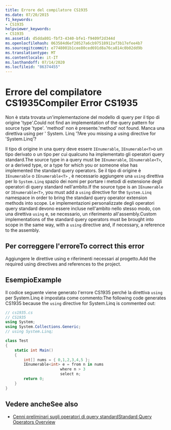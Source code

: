 ```yaml
---
title: Errore del compilatore CS1935
ms.date: 07/20/2015
f1_keywords:
- CS1935
helpviewer_keywords:
- CS1935
ms.assetid: d5dda801-fbf3-4340-bfe1-f9409f2d344d
ms.openlocfilehash: 063584d6ef20527a6cb97518912af3b17efee4b7
ms.sourcegitcommit: e7748001b1cee80ced691d8a76ca814c0b02dd9b
ms.translationtype: MT
ms.contentlocale: it-IT
ms.lasthandoff: 07/14/2020
ms.locfileid: "86374455"
---
```

# <a name="compiler-error-cs1935"></a><span data-ttu-id="2aea3-102">Errore del compilatore CS1935</span><span class="sxs-lookup"><span data-stu-id="2aea3-102">Compiler Error CS1935</span></span>

<span data-ttu-id="2aea3-103">Non è stata trovata un'implementazione del modello di query per il tipo di origine 'type'.</span><span class="sxs-lookup"><span data-stu-id="2aea3-103">Could not find an implementation of the query pattern for source type 'type'.</span></span> <span data-ttu-id="2aea3-104">'method' non è presente.</span><span class="sxs-lookup"><span data-stu-id="2aea3-104">'method' not found.</span></span> <span data-ttu-id="2aea3-105">Manca una direttiva using per ' System. Linq '?</span><span class="sxs-lookup"><span data-stu-id="2aea3-105">Are you missing a using directive for 'System.Linq'?</span></span>

<span data-ttu-id="2aea3-106">Il tipo di origine in una query deve essere `IEnumerable`, `IEnumerable<T>`o un tipo derivato o un tipo per cui qualcuno ha implementato gli operatori query standard.</span><span class="sxs-lookup"><span data-stu-id="2aea3-106">The source type in a query must be `IEnumerable`, `IEnumerable<T>`, or a derived type, or a type for which you or someone else has implemented the standard query operators.</span></span> <span data-ttu-id="2aea3-107">Se il tipo di origine è `IEnumerable` o `IEnumerable<T>` , è necessario aggiungere una `using` direttiva per lo `System.Linq` spazio dei nomi per portare i metodi di estensione degli operatori di query standard nell'ambito.</span><span class="sxs-lookup"><span data-stu-id="2aea3-107">If the source type is an `IEnumerable` or `IEnumerable<T>`, you must add a `using` directive for the `System.Linq` namespace in order to bring the standard query operator extension methods into scope.</span></span> <span data-ttu-id="2aea3-108">Le implementazioni personalizzate degli operatori query standard devono essere incluse nell'ambito nello stesso modo, con una direttiva `using` e, se necessario, un riferimento all'assembly.</span><span class="sxs-lookup"><span data-stu-id="2aea3-108">Custom implementations of the standard query operators must be brought into scope in the same way, with a `using` directive and, if necessary, a reference to the assembly.</span></span>

## <a name="to-correct-this-error"></a><span data-ttu-id="2aea3-109">Per correggere l'errore</span><span class="sxs-lookup"><span data-stu-id="2aea3-109">To correct this error</span></span>

<span data-ttu-id="2aea3-110">Aggiungere le direttive using e riferimenti necessari al progetto.</span><span class="sxs-lookup"><span data-stu-id="2aea3-110">Add the required using directives and references to the project.</span></span>

## <a name="example"></a><span data-ttu-id="2aea3-111">Esempio</span><span class="sxs-lookup"><span data-stu-id="2aea3-111">Example</span></span>

<span data-ttu-id="2aea3-112">Il codice seguente viene generato l'errore CS1935 perché la direttiva `using` per System.Linq è impostata come commento:</span><span class="sxs-lookup"><span data-stu-id="2aea3-112">The following code generates CS1935 because the `using` directive for System.Linq is commented out:</span></span>

```csharp
// cs1935.cs
// CS1935
using System;
using System.Collections.Generic;
// using System.Linq;

class Test
{
    static int Main()
    {
        int[] nums = { 0,1,2,3,4,5 };
        IEnumerable<int> e = from n in nums
                        where n > 3
                        select n;
        return 0;
    }
}
```

## <a name="see-also"></a><span data-ttu-id="2aea3-113">Vedere anche</span><span class="sxs-lookup"><span data-stu-id="2aea3-113">See also</span></span>

- [<span data-ttu-id="2aea3-114">Cenni preliminari sugli operatori di query standard</span><span class="sxs-lookup"><span data-stu-id="2aea3-114">Standard Query Operators Overview</span></span>](../programming-guide/concepts/linq/standard-query-operators-overview.md)
